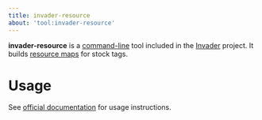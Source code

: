 ```yaml
---
title: invader-resource
about: 'tool:invader-resource'
---
```

**invader-resource** is a [command-line](~) tool included in the [Invader](~) project. It builds [resource maps](~maps#resource-maps) for stock tags.

# Usage
See [official documentation][docs] for usage instructions.

[docs]: https://github.com/SnowyMouse/invader#invader-resource
